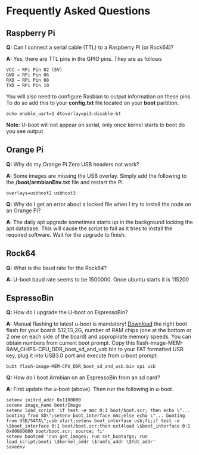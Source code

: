 ﻿# Frequently Asked Questions

## Raspberry Pi

**Q:** Can I connect a serial cable (TTL) to a Raspberry Pi (or Rock64)?

**A:** Yes, there are TTL pins in the GPIO pins. They are as follows  
```
VCC → RPi Pin 02 (5V)
GND → RPi Pin 06
RXD → RPi Pin 08
TXD → RPi Pin 10
```

You will also need to configure Rasbian to output information on these pins.  To do so add this to your **config.txt** file located on your **boot** partition.
```
echo enable_uart=1 dtoverlay=pi3-disable-bt
```

**Note:** U-boot will not appear on serial, only once kernel starts to boot do you see output


## Orange Pi

**Q:** Why do my Orange Pi Zero USB headers not work?

**A:** Some images are missing the USB overlay.  Simply add the following to the **/boot/armbianEnv.txt** file and restart the Pi.
```
overlays=usbhost2 usbhost3
```

**Q:** Why do I get an error about a locked file when I try to install the node on an Orange Pi?

**A**: The daily apt upgrade sometimes starts up in the background locking the apt database. This will cause the script to fail as it tries to install the required software. Wait for the upgrade to finish.

## Rock64

**Q:** What is the baud rate for the Rock64?

**A:** U-boot baud rate seems to be 1500000. Once ubuntu starts it is 115200

## EspressoBin

**Q:** How do I upgrade the U-boot on EspressoBin?

**A:** Manual flashing to latest u-boot is mandatory! [Download](https://dl.armbian.com/espressobin/u-boot/) the right boot flash for your board: 512,1G,2G, number of RAM chips (one at the bottom or 2 one on each side of the board) and appropirate memory speeds. You can obtain numbers from current boot prompt.  Copy this flash-image-MEM-RAM_CHIPS-CPU_DDR_boot_sd_and_usb.bin to your FAT formatted USB key, plug it into USB3.0 port and execute from u-boot prompt: 
```
bubt flash-image-MEM-CPU_DDR_boot_sd_and_usb.bin spi usb
```

**Q:** How do I boot Armbian on an EspressoBin from an sd card?

**A:** First update the u-boot (above). Then run the following in u-boot.
```
setenv initrd_addr 0x1100000
setenv image_name boot/Image
setenv load_script 'if test -e mmc 0:1 boot/boot.scr; then echo \"... booting from SD\";setenv boot_interface mmc;else echo \"... booting from USB/SATA\";usb start;setenv boot_interface usb;fi;if test -e \$boot_interface 0:1 boot/boot.scr;then ext4load \$boot_interface 0:1 0x00800000 boot/boot.scr; source; fi'
setenv bootcmd 'run get_images; run set_bootargs; run load_script;booti \$kernel_addr \$ramfs_addr \$fdt_addr'
saveenv
```
